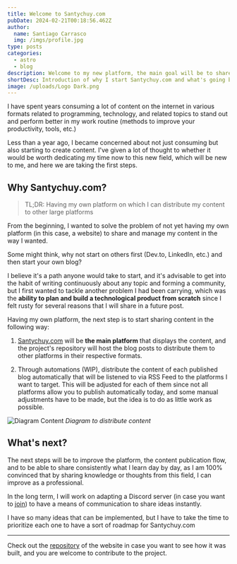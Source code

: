 ```yaml
---
title: Welcome to Santychuy.com
pubDate: 2024-02-21T00:18:56.462Z
author:
  name: Santiago Carrasco
  img: /imgs/profile.jpg
type: posts
categories:
  - astro
  - blog
description: Welcome to my new platform, the main goal will be to share my thoughts, projects and solutions for any problem to face.
shortDesc: Introduction of why I start Santychuy.com and what's going be the main goal in the future with this project
image: /uploads/Logo Dark.png
---
```


I have spent years consuming a lot of content on the internet in various formats related to programming, technology, and related topics to stand out and perform better in my work routine (methods to improve your productivity, tools, etc.)

Less than a year ago, I became concerned about not just consuming but also starting to create content. I've given a lot of thought to whether it would be worth dedicating my time now to this new field, which will be new to me, and here we are taking the first steps.

## Why Santychuy.com?

> TL;DR: Having my own platform on which I can distribute my content to other large platforms

From the beginning, I wanted to solve the problem of not yet having my own platform (in this case, a website) to share and manage my content in the way I wanted.

Some might think, why not start on others first (Dev.to, LinkedIn, etc.) and then start your own blog?

I believe it's a path anyone would take to start, and it's advisable to get into the habit of writing continuously about any topic and forming a community, but I first wanted to tackle another problem I had been carrying, which was the **ability to plan and build a technological product from scratch** since I felt rusty for several reasons that I will share in a future post.

Having my own platform, the next step is to start sharing content in the following way:

1. [Santychuy.com](https://github.com/santychuycom/santychuy.com) will be **the main platform** that displays the content, and the project's repository will host the blog posts to distribute them to other platforms in their respective formats.

2. Through automations (WIP), distribute the content of each published blog automatically that will be listened to via RSS Feed to the platforms I want to target. This will be adjusted for each of them since not all platforms allow you to publish automatically today, and some manual adjustments have to be made, but the idea is to do as little work as possible.

![Diagram Content](/uploads/DiagramContentFlow.png)
_Diagram to distribute content_

## What's next?

The next steps will be to improve the platform, the content publication flow, and to be able to share consistently what I learn day by day, as I am 100% convinced that by sharing knowledge or thoughts from this field, I can improve as a professional.

In the long term, I will work on adapting a Discord server (in case you want to [join](https://discord.gg/B55We2GHF7)) to have a means of communication to share ideas instantly.

I have so many ideas that can be implemented, but I have to take the time to prioritize each one to have a sort of roadmap for Santychuy.com

---

Check out the [repository](https://github.com/santychuycom/santychuy.com) of the website in case you want to see how it was built, and you are welcome to contribute to the project.
